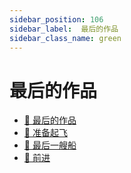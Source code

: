 ```yaml
---
sidebar_position: 106
sidebar_label:  最后的作品
sidebar_class_name: green
---
```


# 最后的作品

- [🚶‍ 最后的作品](./the-final-pieces/README.md)
- [🚀 准备起飞](./preparing-for-takeoff/README.md)
- [🏁 最后一艘船](./the-last-ship/README.md)
- [🌈 前进](./onwards/README.md)
